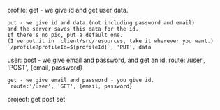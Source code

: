 profile:
    get - we give id and get user data.
    
    put - we give id and data,(not including password and email)
    and the server saves this data for the id.
    If there's no pic, put a default one.
    (I've put it in  client/src/resources, take it wherever you want.)
    `/profile?profileId=${profileId}`, 'PUT', data
user:
    post - we give email and password, and get an id.
    route:'/user', 'POST', {email, password}
    
    get - we give email and password - you give id.
     route:'/user', 'GET', {email, password}

project:
    get
    post
    set


